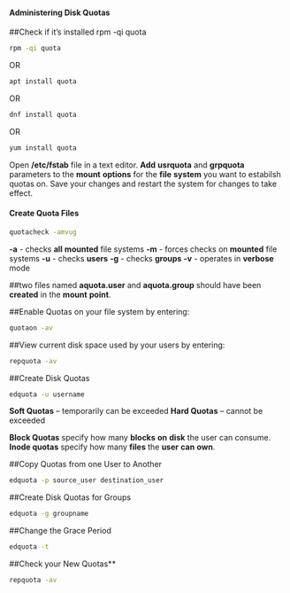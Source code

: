 #### **Administering Disk Quotas**
##Check if it’s installed rpm -qi quota
```bash
rpm -qi quota
```
OR
```bash
apt install quota
```
OR
```bash
dnf install quota
```
OR
```bash
yum install quota
```

Open **/etc/fstab** file in a text editor. **Add** **usrquota** and **grpquota** parameters to the **mount** **options** for the **file** **system** you want to estabilsh quotas on. Save your changes and restart the system for changes to take effect.

#### Create Quota Files
```bash
quotacheck -amvug
```

**-a** - checks **all** **mounted** file systems
**-m** - forces checks on **mounted** file systems
**-u** - checks **users**
**-g** - checks **groups**
**-v** - operates in **verbose** mode

##two files named **aquota.user** and **aquota.group** should have been **created** in the **mount** **point**.

##Enable Quotas on your file system by entering:
```bash
quotaon -av
```

##View current disk space used by your users by entering:
```bash
repquota -av
```

##Create Disk Quotas
```bash
edquota -u username
```

**Soft Quotas** – temporarily can be exceeded
**Hard Quotas** – cannot be exceeded

**Block Quotas** specify how many **blocks** **on** **disk** the user can consume. **Inode quotas** specify how many **files** the **user** **can** **own**.

##Copy Quotas from one User to Another
```bash
edquota -p source_user destination_user
```

##Create Disk Quotas for Groups
```bash
edquota -g groupname
```

##Change the Grace Period
```bash
edquota -t
```

##Check your New Quotas**
```bash
repquota -av
```
